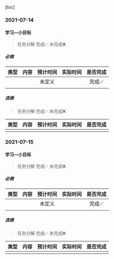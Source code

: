 [toc]

### 2021-07-14

#### 学习—小目标

>   任务分解 完成✅ 未完成❌

##### 必做

| 类型 | 内容 | 预计时间 | 实际时间 | 是否完成 |
| :--: | :--: | :------: | :------: | :------: |
|      |      |  未定义  |          |  完成✅   |
|      |      |          |          |          |

##### 选做

>   任务分解 完成✅ 未完成❌

| 类型 | 内容 | 预计时间 | 实际时间 | 是否完成 |
| :--: | ---- | -------- | -------- | -------- |
|      |      |          |          |          |

### 2021-07-15

#### 学习—小目标

>   任务分解 完成✅ 未完成❌

##### 必做

| 类型 | 内容 | 预计时间 | 实际时间 | 是否完成 |
| :--: | :--: | :------: | :------: | :------: |
|      |      |  未定义  |          |  完成✅   |
|      |      |          |          |          |

##### 选做

>   任务分解 完成✅ 未完成❌

| 类型 | 内容 | 预计时间 | 实际时间 | 是否完成 |
| :--: | ---- | -------- | -------- | -------- |
|      |      |          |          |          |